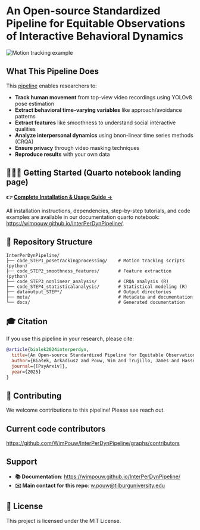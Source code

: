 # An Open-source Standardized Pipeline for Equitable Observations of Interactive Behavioral Dynamics
![Motion tracking example](./images/ts.gif)

## What This Pipeline Does

This [pipeline](https://wimpouw.github.io/InterPerDynPipeline/) enables researchers to:
- **Track human movement** from top-view video recordings using YOLOv8 pose estimation
- **Extract behavioral time-varying variables** like approach/avoidance patterns  
- **Extract features** like smoothness to understand social interactive qualities
- **Analyze interpersonal dynamics** using bnon-linear time series methods (CRQA)
- **Ensure privacy** through video masking techniques
- **Reproduce results** with your own data

## 🚀🚀🚀 Getting Started (Quarto notebook landing page)

**👉 [Complete Installation & Usage Guide →](https://wimpouw.github.io/InterPerDynPipeline/)**

All installation instructions, dependencies, step-by-step tutorials, and code examples are available in our documentation quarto notebook: https://wimpouw.github.io/InterPerDynPipeline/.

## 📁 Repository Structure

```
InterPerDynPipeline/
├── code_STEP1_posetrackingprocessing/    # Motion tracking scripts (python)
├── code_STEP2_smoothness_features/       # Feature extraction (python)
├── code_STEP3_nonlinear_analysis/        # CRQA analysis (R)
├── code_STEP4_statisticalanalysis/       # Statistical modeling (R)
├── dataoutput_STEP*/                     # Output directories
├── meta/                                 # Metadata and documentation
└── docs/                                 # Generated documentation
```

## 🎓 Citation

If you use this pipeline in your research, please cite:

```bibtex
@article{bialek2024interperdyn,
  title={An Open-source Standardized Pipeline for Equitable Observations of Interactive Behavioral Dynamics},
  author={Białek, Arkadiusz and Pouw, Wim and Trujillo, James and Hasselman, Fred and Owoyele, Babajide Alamu and Siekiera, Natalia and Rączaszek-Leonardi, Joanna and Wiltshire, Travis J.},
  journal={[PsyArxiv]},
  year={2025}
}
```
## 🤝 Contributing
We welcome contributions to this pipeline! Please see reach out.

## Current code contributors
https://github.com/WimPouw/InterPerDynPipeline/graphs/contributors

## Support
- **📚 Documentation**: https://wimpouw.github.io/InterPerDynPipeline/
- **✉️ Main contact for this repo**: w.pouw@tilburguniversity.edu

## 📄 License
This project is licensed under the MIT License.
